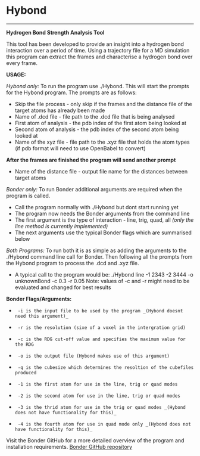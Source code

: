 # Hybond
---------
__Hydrogen Bond Strength Analysis Tool__

This tool has been developed to provide an insight into a hydrogen bond interaction over a period of time.
Using a trajectory file for a MD simulation this program can extract the frames and characterise a hydrogen bond
over every frame. 

__USAGE:__

_Hybond only:_
To run the program use ./Hybond. This will start the prompts for the Hybond program. The prompts are as follows:
+ Skip the file process - only skip if the frames and the distance file of the target atoms has already been made
+ Name of .dcd file - file path to the .dcd file that is being analysed
+ First atom of analysis - the pdb index of the first atom being looked at
+ Second atom of analysis - the pdb index of the second atom being looked at
+ Name of the xyz file - file path to the .xyz file that holds the atom types (if pdb format will need to use OpenBabel to convert)

__After the frames are finished the program will send another prompt__
+ Name of the distance file - output file name for the distances between target atoms

_Bonder only:_
To run Bonder additional arguments are required when the program is called.

+ Call the program normally with ./Hybond but dont start running yet
+ The program now needs the Bonder arguments from the command line
+ The first argument is the type of interaction - line, trig, quad, all _(only the line method is currently implemented)_
+ The next arguments use the typical Bonder flags which are summarised below
         
_Both Programs:_
To run both it is as simple as adding the arguments to the ./Hybond command line call for Bonder.
Then following all the prompts from the Hybond program to process the .dcd and .xyz file.
+ A typical call to the program would be: ./Hybond line -1 2343 -2 3444 -o unknownBond -c 0.3 -r 0.05
Note: values of -c and -r might need to be evaluated and changed for best results
         
__Bonder Flags/Arguments:__ 
+      -i is the input file to be used by the program _(Hybond doesnt need this argument)_
+      -r is the resolution (sixe of a voxel in the intergration grid)
+      -c is the RDG cut-off value and specifies the maximum value for the RDG
+      -o is the output file (Hybond makes use of this argument)
+      -q is the cubesize which determines the resoltion of the cubefiles produced 
+      -1 is the first atom for use in the line, trig or quad modes
+      -2 is the second atom for use in the line, trig or quad modes
+      -3 is the thrid atom for use in the trig or quad modes _(Hybond does not have functionality for this)_
+      -4 is the fourth atom for use in quad mode only _(Hybond does not have functionality for this)_

Visit the Bonder GitHub for a more detailed overview of the program and installation requirements.
[Bonder GitHub repository](https://github.com/danielaschipper/Bonder-promolecular "Bonder Promolecular GitHub page")
